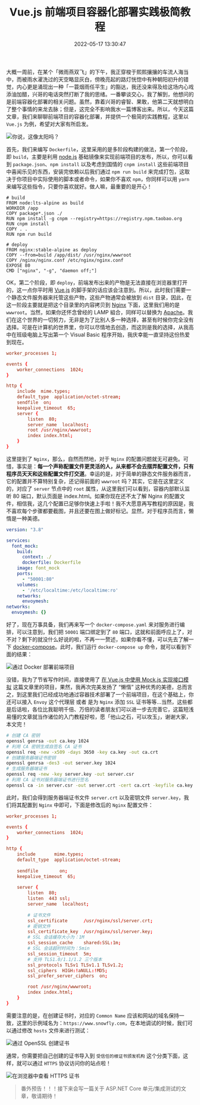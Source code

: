 ﻿---
categories:
- 前端开发
copyright: true
date: 2022-05-17 13:30:47
description: ''
slug: A-Simplified-Tutorial-On-Containerized-Deployment-Of-Front-End-Projects-For-Vue
tags:
- 容器
- Vue
- Nginx
- Envoy
title: Vue.js 前端项目容器化部署实践极简教程
toc: true
image: /posts/Vue-js-前端项目容器化部署实践极简教程/cover.jpg
---
大概一周前，在某个「微雨燕双飞」的下午，我正穿梭于熙熙攘攘的车流人海当中，而被雨水濯洗过的天空略显灰白，傍晚亮起的路灯恍惚中有种朝阳初升的错觉，内心更是涌现出一种「一蓑烟雨任平生」的豁达，我还没来得及给这场内心戏添油加醋，兴哥的电话突然打断了我的思绪。一番攀谈交心，我了解到，他想问的是前端容器化部署的相关问题。虽然，靠着兴哥的睿智、果敢，他第二天就想明白了整个事情的来龙去脉；但是，这完全不影响我水一篇博客出来。所以，今天这篇文章，我们来聊聊前端项目的容器化部署，并提供一个极简的实践教程，这里以 `Vue.js` 为例，希望对大家有所启发。

![你说，这像太阳吗？](/posts/Vue-js-前端项目容器化部署实践极简教程/light-like-a-sun.jpg)

首先，我们来编写 `Dockerfile`，这里采用的是多阶段构建的做法，第一个阶段，即 `build`，主要是利用 [node.js](https://nodejs.org/en/) 基础镜像来实现前端项目的发布，所以，你可以看到 `package.json`、`npm install` 以及考虑到国情的 `cnpm install` 这些前端项目中喜闻乐见的东西，安装完依赖以后我们通过 `npm run build` 来完成打包，这取决于你项目中实际使用的脚本或者命令，如果你不喜欢 `npm`，你同样可以用 `yarn` 来编写这些指令，只要你喜欢就好。做人嘛，最重要的是开心！

```dockfile
# build
FROM node:lts-alpine as build
WORKDIR /app
COPY package*.json ./
RUN npm install -g cnpm --registry=https://registry.npm.taobao.org
RUN cnpm install
COPY . .
RUN npm run build

# deploy
FROM nginx:stable-alpine as deploy
COPY --from=build /app/dist/ /usr/nginx/wwwroot
COPY /nginx/nginx.conf /etc/nginx/nginx.conf
EXPOSE 80
CMD ["nginx", "-g", "daemon off;"]
```

OK，第二个阶段，即 `deploy`，前端发布出来的产物是无法直接在浏览器里打开的，这一点你平时用 [Vue.js](https://vuejs.org/) 的脚手架的话应该会注意到。所以，此时我们需要一个静态文件服务器来托管这些产物，这些产物通常会被放到 `dist` 目录，因此，在这一阶段主要就是把这个目录里的内容拷贝到 [Nginx](https://nginx.org/en/) 下面，这里我们用的是 `wwwroot`。当然，如果你还怀念曾经的 LAMP 組合，同样可以替换为 [Apache](https://apache.org/)。我们在这个世界的一切努力，无非是为了比别人多一种选择，甚至有时候你完全没有选择。可是在计算机的世界里，你可以尽情地去创造，而这则是我的选择，从我高中在班级电脑上写出第一个 Visual Basic 程序开始，我庆幸能一直坚持这份热爱到现在。

```conf
worker_processes 1;

events {
    worker_connections  1024;
}

http {
    include  mime.types;
    default_type  application/octet-stream;
    sendfile  on;
    keepalive_timeout  65;
    server {
        listen  80;
        server_name  localhost;
        root /usr/nginx/wwwroot;
        index index.html;
    }
}
```

这里提到了 `Nginx`，那么，自然而然地，对于 `Nginx` 的配置问题就无可避免。可惜，事实是：**每一个声称配置文件更灵活的人，从来都不会去摆弄配置文件，只有程序员天天和这些配置文件打交道**。幸运的是，对于简单的静态文件服务器而言，它的配置并不算特别复杂，还记得前面的  `wwwroot` 吗？其实，它是在这里定义的，对应了 `server` 节点中的 `root` 属性，从这里我们可以看到，容器内部默认监听 80 端口，默认页面是 index.html。如果你现在还不太了解 Nginx 的配置文件，相信我，这几个配置已足够你快速上手啦！我不大愿意再写教程的原因是，我不喜欢每个步骤都要截图，并且还要在图上做好标记。显然，对于程序员而言，懒惰是一种美德。

```yaml
version: "3.8"

services:
  font_mock:
    build:
      context: ./
      dockerfile: Dockerfile
    image: font_mock
    ports:
      - "50001:80"
    volumes:
      - '/etc/localtime:/etc/localtime:ro'
    networks:
      envoymesh:
networks:
  envoymesh: {}
```

好了，现在万事具备，我们再来写一个 `docker-compose.yaml` 来对服务进行编排，可以注意到，我们把 `50001` 端口绑定到了 `80` 端口，这就和前面呼应上了，对不对？剩下的就没什么好说的啦，不再一一赘述，如果你看不懂，可以先去了解一下 [docker-compose](https://docs.docker.com/compose/)。此时，我们运行 `docker-compose up` 命令，就可以看到下面的结果：

![通过 Docker 部署前端项目](/posts/Vue-js-前端项目容器化部署实践极简教程/Vue.js-With-Docker.png)

没错，我为了节省写作时间，直接使用了 [在 Vue.js 中使用 Mock.js 实现接口模拟](/posts/interface-mock-implemention-using-mock.js-in-vue.js/) 这篇文章里的项目，果然，我再次完美发扬了 “懒惰” 这种优秀的美德，总而言之，到这里我们已经成功地通过容器技术部署了一个前端项目，在这个基础上，你还可以接入 `Envoy` 这个代理层 或者 是为 `Nginx` 添加 `SSL` 证书等等...当然，这些都是后话啦，各位比我聪明千倍、万倍的读者朋友们可以进一步去完善它，这篇短浅易懂的文章就当作诸位的入门教程好啦，愿「他山之石，可以攻玉」，谢谢大家，本文完！
 
```bash
# 创建 CA 密钥
openssl genrsa -out ca.key 1024
# 利用 CA 密钥生成自签名 CA 证书
openssl req -new -x509 -days 3650 -key ca.key -out ca.crt
# 创建服务器端证书密钥
openssl genrsa -des3 -out server.key 1024
# 生成服务器端证书
openssl req -new -key server.key -out server.csr
# 利用 CA 证书对服务器端证书进行签名
openssl ca -in server.csr -out server.crt -cert ca.crt -keyfile ca.key
```

此时，我们会得到服务器端证书文件 `server.crt` 以及密钥文件 `server.key`，我们将其配置到 `Nginx` 中即可，下面是修改后的 `Nginx` 配置文件：

```conf
worker_processes 1;

events {
    worker_connections  1024;
}

http {
    include       mime.types;
    default_type  application/octet-stream;
 
    sendfile        on;
    keepalive_timeout  65;
 
    server {
        listen  80;
        listen  443 ssl;
        server_name  localhost;
        
        # 证书文件
        ssl_certificate      /usr/nginx/ssl/server.crt;
        # 密钥文件
        ssl_certificate_key  /usr/nginx/ssl/server.key;
        # SSL 会话缓存大小为：1M
        ssl_session_cache    shared:SSL:1m;
        # SSL 会话超时时间为：5min
        ssl_session_timeout  5m;
        # 支持 TLS1.0/1.1/1.2 三个版本
        ssl_protocols TLSv1 TLSv1.1 TLSv1.2;
        ssl_ciphers  HIGH:!aNULL:!MD5;
        ssl_prefer_server_ciphers  on;

        root /usr/nginx/wwwroot;
        index index.html;
    }
}
```

需要注意的是，在创建证书时，对应的 `Common Name` 应该和网站的域名保持一致，这里的示例域名为：`https://www.snowfly.com`，在本地调试的时候，我们可以通过修改 `hosts` 文件来进行测试：

![通过 OpenSSL 创建证书](/posts/Vue-js-前端项目容器化部署实践极简教程/OpenSSL_Certificates.png)

通常，你需要把自己创建的证书导入到 `受信任的根证书颁发机构` 这个分类下面，这样，就可以通过 `HTTPS` 协议访问你的站点啦！

![在浏览器中查看 HTTPS 证书](/posts/Vue-js-前端项目容器化部署实践极简教程/OpenSSL_Certificates_2.png)

> 番外预告！！！接下来会写一篇关于 ASP.NET Core 单元/集成测试的文章，敬请期待！
